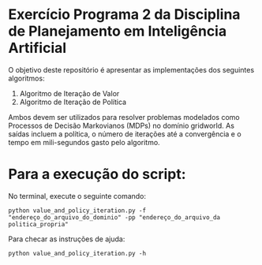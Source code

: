 # Exercício Programa 2 da Disciplina de Planejamento em Inteligência Artificial

O objetivo deste repositório é apresentar as implementações dos seguintes algoritmos:
1. Algoritmo de Iteração de Valor
2. Algoritmo de Iteração de Política

Ambos devem ser utilizados para resolver problemas modelados como Processos de Decisão Markovianos (MDPs) no domínio gridworld.
As saídas incluem a política, o número de iterações até a convergência e o tempo em mili-segundos gasto pelo algoritmo.


# Para a execução do script:
No terminal, execute o seguinte comando:

```python value_and_policy_iteration.py -f "endereço_do_arquivo_do_dominio" -pp "endereço_do_arquivo_da politica_propria"```

Para checar as instruções de ajuda:

```python value_and_policy_iteration.py -h```
